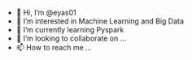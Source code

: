 - 👋 Hi, I’m @eyas01
- 👀 I’m interested in Machine Learning and Big Data
- 🌱 I’m currently learning Pyspark
- 💞️ I’m looking to collaborate on ...
- 📫 How to reach me ...

<!---
eyas01/eyas01 is a ✨ special ✨ repository because its `README.md` (this file) appears on your GitHub profile.
You can click the Preview link to take a look at your changes.
--->
